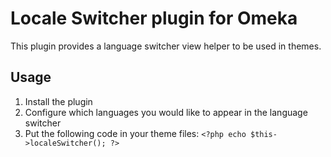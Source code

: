 # Locale Switcher plugin for Omeka

This plugin provides a language switcher view helper to be used in themes.

## Usage

1. Install the plugin
2. Configure which languages you would like to appear in the language switcher
3. Put the following code in your theme files: `<?php echo $this->localeSwitcher(); ?>`
